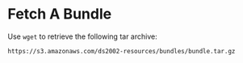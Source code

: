 # Fetch A Bundle

Use `wget` to retrieve the following tar archive:

```
https://s3.amazonaws.com/ds2002-resources/bundles/bundle.tar.gz
```
